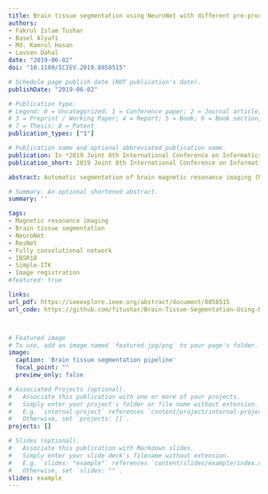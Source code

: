 ```yaml
---
title: Brain tissue segmentation using NeuroNet with different pre-processing techniques
authors:
- Fakrul Islam Tushar
- Basel Alyafi
- Md. Kamrul Hasan
- Lavsen Dahal
date: "2019-06-02"
doi: "10.1109/ICIEV.2019.8858515"

# Schedule page publish date (NOT publication's date).
publishDate: "2019-06-02"

# Publication type.
# Legend: 0 = Uncategorized; 1 = Conference paper; 2 = Journal article;
# 3 = Preprint / Working Paper; 4 = Report; 5 = Book; 6 = Book section;
# 7 = Thesis; 8 = Patent
publication_types: ["1"]

# Publication name and optional abbreviated publication name.
publication: In *2019 Joint 8th International Conference on Informatics, Electronics & Vision (ICIEV) and 2019 3rd International Conference on Imaging, Vision & Pattern Recognition (icIVPR)*
publication_short: 2019 Joint 8th International Conference on Informatics, Electronics & Vision (ICIEV) and 2019 3rd International Conference on Imaging, Vision & Pattern Recognition (icIVPR), Spokane, WA, USA, 2019, pp. 223-227

abstract: Automatic segmentation of brain magnetic resonance imaging (MRI) images is one of the vital steps for quantitative analysis of the brain for further inspection. In this paper, NeuroNet has been adopted to segment the brain tissues using a ResNet in the encoder and a fully convolution network (FCN) in the decoder. Various hyper-parameters have been tuned to achieve the best performance, while network parameters (kernel and bias) were initialized using the NeuroNet pre-trained model. Different pre-processing pipelines have also been introduced to get a robust trained model. The model has been trained and tested on the IBSR18 data set. The outcome of the research indicates that for the IBSR18 data set, pre-processing and proper tuning of hyper-parameters for the NeuroNet model have improved DICE for brain tissue segmentation.

# Summary. An optional shortened abstract.
summary: ''

tags:
- Magnetic resonance imaging
- Brain tissue segmentation
- NeuroNet
- ResNet
- Fully convolutional network
- IBSR18
- Simple-ITK
- Image registration
#featured: true

links:
url_pdf: https://ieeexplore.ieee.org/abstract/document/8858515
url_code: https://github.com/fitushar/Brain-Tissue-Segmentation-Using-Deep-Learning-Pipeline-NeuroNet



# Featured image
# To use, add an image named `featured.jpg/png` to your page's folder.
image:
  caption: 'Brain tissue segmentation pipeline'
  focal_point: ""
  preview_only: false

# Associated Projects (optional).
#   Associate this publication with one or more of your projects.
#   Simply enter your project's folder or file name without extension.
#   E.g. `internal-project` references `content/project/internal-project/index.md`.
#   Otherwise, set `projects: []`.
projects: []

# Slides (optional).
#   Associate this publication with Markdown slides.
#   Simply enter your slide deck's filename without extension.
#   E.g. `slides: "example"` references `content/slides/example/index.md`.
#   Otherwise, set `slides: ""`.
slides: example
---
```



